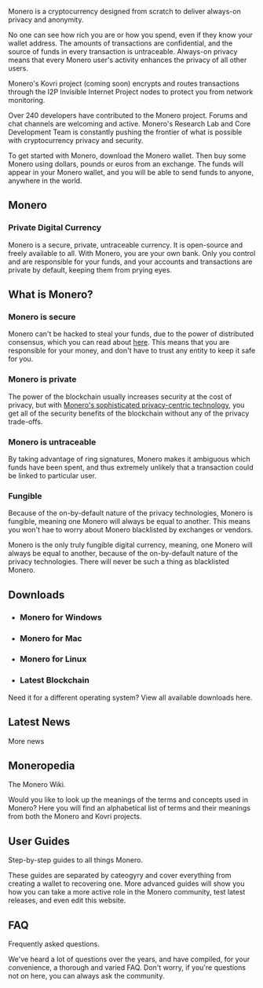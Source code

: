 Monero is a cryptocurrency designed from scratch to deliver always-on privacy and anonymity.

No one can see how rich you are or how you spend, even if they know your wallet address. The amounts of transactions are confidential, and the source of funds in every transaction is untraceable. Always-on privacy means that every Monero user's activity enhances the privacy of all other users.

Monero's Kovri project (coming soon) encrypts and routes transactions through the I2P Invisible Internet Project nodes to protect you from network monitoring. 

Over 240 developers have contributed to the Monero project. Forums and chat channels are welcoming and active. Monero's Research Lab and Core Development Team is constantly pushing the frontier of what is possible with cryptocurrency privacy and security.

To get started with Monero, download the Monero wallet. Then buy some Monero using dollars, pounds or euros from an exchange. The funds will appear in your Monero wallet, and you will be able to send funds to anyone, anywhere in the world.

## Monero
### Private Digital Currency

Monero is a secure, private, untraceable currency. It is open-source and freely available to all. With Monero, you are your own bank. Only you control and are responsible for your funds, and your accounts and transactions are private by default, keeping them from prying eyes.

## What is Monero?

### Monero is secure

Monero can't be hacked to steal your funds, due to the power of distributed consensus, which you can read about [here](). This means that you are responsible for your money, and don't have to trust any entity to keep it safe for you.

### Monero is private

The power of the blockchain usually increases security at the cost of privacy, but with [Monero's sophisticated privacy-centric technology](/get-started/how-it-works.html), you get all of the security benefits of the blockchain without any of the privacy trade-offs.

### Monero is untraceable

By taking advantage of ring signatures, Monero makes it ambiguous which funds have been spent, and thus extremely unlikely that a transaction could be linked to particular user.

### Fungible

Because of the on-by-default nature of the privacy technologies, Monero is fungible, meaning one Monero will always be equal to another. This means you won't hae to worry about Monero blacklisted by exchanges or vendors.

Monero is the only truly fungible digital currency, meaning, one Monero will always be equal to another, because of the on-by-default nature of the privacy technologies. There will never be such a thing as blacklisted Monero.

## Downloads
- ### Monero for Windows
- ### Monero for Mac
- ### Monero for Linux
- ### Latest Blockchain

Need it for a different operating system? View all available downloads here.

## Latest News

More news

## Moneropedia

The Monero Wiki.

Would you like to look up the meanings of the terms and concepts used in Monero? Here you will find an alphabetical list of terms and their meanings from both the Monero and Kovri projects.

## User Guides

Step-by-step guides to all things Monero.

These guides are separated by cateogyry and cover everything from creating a wallet to recovering one. More advanced guides will show you how you can take a more active role in the Monero community, test latest releases, and even edit this website.

## FAQ

Frequently asked questions.

We've heard a lot of questions over the years, and have compiled, for your convenience, a thorough and varied FAQ. Don't worry, if you're questions not on here, you can always ask the community.


